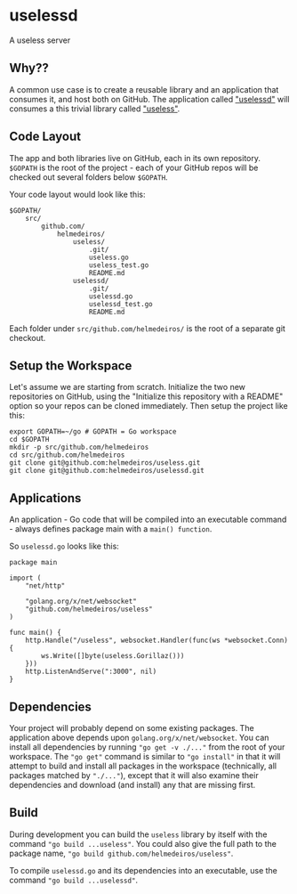 uselessd
========

A useless server


## Why??

A common use case is to create a reusable library and an application that consumes it, and host both on GitHub. The application called ["uselessd"](https://github.com/helmedeiros/uselessd) will consumes a this trivial library called ["useless"](https://github.com/helmedeiros/useless).


## Code Layout
The app and both libraries live on GitHub, each in its own repository. `$GOPATH` is the root of the project - each of your GitHub repos will be checked out several folders below `$GOPATH`.

Your code layout would look like this:
```
$GOPATH/
    src/
        github.com/
            helmedeiros/
                useless/
                    .git/
                    useless.go
                    useless_test.go
                    README.md
                uselessd/
                    .git/
                    uselessd.go
                    uselessd_test.go
                    README.md
```
Each folder under `src/github.com/helmedeiros/` is the root of a separate git checkout.

## Setup the Workspace
Let's assume we are starting from scratch. Initialize the two new repositories on GitHub, using the "Initialize this repository with a README" option so your repos can be cloned immediately. Then setup the project like this:

```
export GOPATH=~/go # GOPATH = Go workspace
cd $GOPATH
mkdir -p src/github.com/helmedeiros
cd src/github.com/helmedeiros
git clone git@github.com:helmedeiros/useless.git
git clone git@github.com:helmedeiros/uselessd.git
```

## Applications
An application - Go code that will be compiled into an executable command - always defines package main with a `main() function`.

So `uselessd.go` looks like this:

```
package main

import (
	"net/http"

	"golang.org/x/net/websocket"
	"github.com/helmedeiros/useless"
)

func main() {
	http.Handle("/useless", websocket.Handler(func(ws *websocket.Conn) {
		ws.Write([]byte(useless.Gorillaz()))
	}))
	http.ListenAndServe(":3000", nil)
}

```

## Dependencies
Your project will probably depend on some existing packages. The application above depends upon `golang.org/x/net/websocket`. You can install all dependencies by running `"go get -v ./..."` from the root of your workspace. The `"go get"` command is similar to `"go install"` in that it will attempt to build and install all packages in the workspace (technically, all packages matched by `"./..."`), except that it will also examine their dependencies and download (and install) any that are missing first.

## Build
During development you can build the `useless` library by itself with the command `"go build ...useless"`. You could also give the full path to the package name, `"go build github.com/helmedeiros/useless"`.

To compile `uselessd.go` and its dependencies into an executable, use the command `"go build ...uselessd"`.
